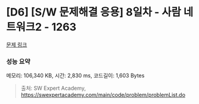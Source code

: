 # [D6] [S/W 문제해결 응용] 8일차 - 사람 네트워크2 - 1263 

[문제 링크](https://swexpertacademy.com/main/code/problem/problemDetail.do?contestProbId=AV18P2B6Iu8CFAZN) 

### 성능 요약

메모리: 106,340 KB, 시간: 2,830 ms, 코드길이: 1,603 Bytes



> 출처: SW Expert Academy, https://swexpertacademy.com/main/code/problem/problemList.do